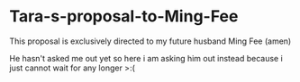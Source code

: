 # Tara-s-proposal-to-Ming-Fee

This proposal is exclusively directed to
my future husband Ming Fee (amen)

He hasn't asked me out yet so here i am
asking him out instead because i just
cannot wait for any longer >:(
